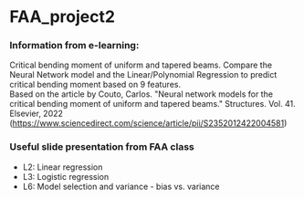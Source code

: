 # FAA_project2

### Information from e-learning:
Critical bending moment of uniform and tapered beams. Compare the Neural Network model and the Linear/Polynomial Regression to predict critical bending moment based on 9 features.
</br>Based on the article by Couto, Carlos. "Neural network models for the critical bending moment of uniform and tapered beams." Structures. Vol. 41. Elsevier, 2022
</br>(https://www.sciencedirect.com/science/article/pii/S2352012422004581)

### Useful slide presentation from FAA class
- L2: Linear regression
- L3: Logistic regression
- L6: Model selection and variance - bias vs. variance
